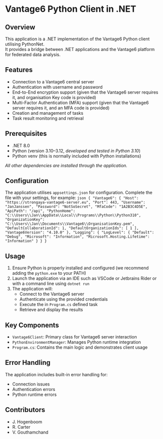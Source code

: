 # Vantage6 Python Client in .NET

## Overview

This application is a .NET implementation of the Vantage6 Python client utilising PythonNet.   
It provides a bridge between .NET applications and the Vantage6 platform for federated data analysis.

## Features

- Connection to a Vantage6 central server
- Authentication with username and password
- End-to-End encryption support (given that the Vantage6 server requires it, and organisation Key code is provided)
- Multi-Factor Authentication (MFA) support (given that the Vantage6 server requires it, and an MFA code is provided)
- Creation and management of tasks
- Task result monitoring and retrieval

## Prerequisites

- .NET 8.0
- Python (version 3.10–3.12, _developed and tested in Python 3.10_)
- Python venv (this is normally included with Python installations)

_All other dependencies are installed through the application._

## Configuration

The application utilises `appsettings.json` for configuration. Complete the file with your settings, for example:
``json
{
  "Vantage6": {
    "Host": "https://strongaya-vantage6-server.eu",
    "Port": 443,
    "Username": "JanJanssen",
    "Password": "NotSoSecret",
    "MfaCode": "1A2B3C4D5E",
    "ApiPath": "/api",
    "PythonHome": "C:\\Users\\Jan\\AppData\\Local\\Programs\\Python\\Python310",
    "OrganizationKey": "C:\\Users\\Jan\\Documents\\Vantage6\\OrganisationKey.pem",
    "DefaultCollaborationId": 1,
    "DefaultOrganizationIds": [
      1
    ],
    "Vantage6Version": "4.10.0"
  },
  "Logging": {
    "LogLevel": {
      "Default": "Debug",
      "Microsoft": "Information",
      "Microsoft.Hosting.Lifetime": "Information"
    }
  }
}
``

## Usage

1. Ensure Python is properly installed and configured (we recommend adding the `python.exe` to your PATH)
2. Launch the application via an IDE such as VSCode or Jetbrains Rider or with a command line using `dotnet run`
3. The application will:
    - Connect to the Vantage6 server
    - Authenticate using the provided credentials
    - Execute the in `Program.cs` defined task
    - Retrieve and display the results

## Key Components

- `Vantage6Client`: Primary class for Vantage6 server interaction
- `PythonEnvironmentManager`: Manages Python runtime integration
- `Program.cs`: Contains the main logic and demonstrates client usage

## Error Handling

The application includes built-in error handling for:

- Connection issues
- Authentication errors
- Python runtime errors

## Contributors
- J. Hogenboom
- R. Carter
- V. Gouthamchand